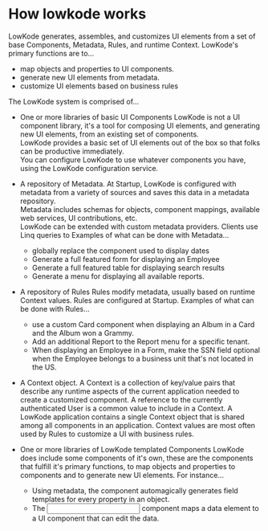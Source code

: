 ﻿# How lowkode works

LowKode generates, assembles, and customizes UI elements from a set of base Components, Metadata, Rules, and runtime Context.
LowKode's primary functions are to...
- map objects and properties to UI components.  
- generate new UI elements from metadata.
- customize UI elements based on business rules

The LowKode system is comprised of...

- One or more libraries of basic UI Components
	LowKode is not a UI component library, it's a tool for composing UI elements, and generating new UI elements, from an existing set of components.  
	LowKode provides a basic set of UI elements out of the box so that folks can be productive immediately.  
	You can configure LowKode to use whatever components you have, using the LowKode configuration service.

- A repository of Metadata.
	At Startup, LowKode is configured with metadata from a variety of sources and saves this data in a metadata repository.  
	Metadata includes schemas for objects, component mappings, available web services, UI contributions, etc.  
	LowKode can be extended with custom metadata providers.
	Clients use Linq queries to 
	Examples of what can be done with Metadata...  
	- globally replace the component used to display dates
	- Generate a full featured form for displaying an Employee
	- Generate a full featured table for displaying search results
	- Generate a menu for displaying all available reports.

- A repository of Rules
	Rules modify metadata, usually based on runtime Context values.
	Rules are configured at Startup.
	Examples of what can be done with Rules...
	- use a custom Card component when displaying an Album in a Card and the Album won a Grammy.
	- Add an additional Report to the Report menu for a specific tenant.
	- When displaying an Employee in a Form, make the SSN field optional when the Employee belongs to a business unit that's not located in the US.

- A Context object.
	A Context is a collection of key/value pairs that describe any runtime aspects of the current application needed to create a customized component.
	A reference to the currently authenticated User is a common value to include in a Context.
	A LowKode application contains a single Context object that is shared among all components in an application.
	Context values are most often used by Rules to customize a UI with business rules.

- One or more libraries of LowKode templated Components
	LowKode does include some components of it's own, these are the components that fulfill it's primary functions, to map objects and properties 
	to components and to generate new UI elements.
	For instance...  
	- Using metadata, the <EditFields> component automagically generates field templates for every property in an object.
	- The <Input> component maps a data element to a UI component that can edit the data.






